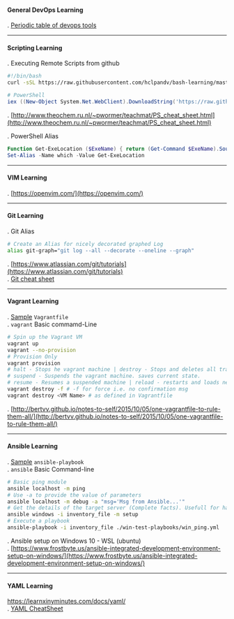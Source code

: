 #### General DevOps Learning
. [Periodic table of devops tools](periodic-table-of-devops-tools-v3.pdf)

-------------------------------------------
#### Scripting Learning
. Executing Remote Scripts from github

```bash
#!/bin/bash
curl -sSL https://raw.githubusercontent.com/hclpandv/bash-learning/master/colors.sh | bash
```
```powershell
# PowerShell
iex ((New-Object System.Net.WebClient).DownloadString('https://raw.githubusercontent.com/hclpandv/devops-cheatsheet/master/demo.ps1'))
```
. [http://www.theochem.ru.nl/~pwormer/teachmat/PS_cheat_sheet.html](http://www.theochem.ru.nl/~pwormer/teachmat/PS_cheat_sheet.html)

. PowerShell Alias

```powershell
Function Get-ExeLocation ($ExeName) { return (Get-Command $ExeName).Source }
Set-Alias -Name which -Value Get-ExeLocation
```
-------------------------------------------
#### VIM Learning  
. [https://openvim.com/](https://openvim.com/)

-------------------------------------------
#### Git Learning
. Git Alias

```bash
# Create an Alias for nicely decorated graphed Log
alias git-graph="git log --all --decorate --oneline --graph"
```
. [https://www.atlassian.com/git/tutorials](https://www.atlassian.com/git/tutorials)  
. [Git cheat sheet](atlassian-git-cheatsheet.pdf)

-------------------------------------------
#### Vagrant Learning
. [Sample](sample-vagrant-file.md) `Vagrantfile`  
. `vagrant` Basic commamd-Line  

```bash
# Spin up the Vagrant VM
vagrant up
vagrant --no-provision
# Provision Only
vagrant provision
# halt - Stops he vagrant machine | destroy - Stops and deletes all traces of the vagrant machine 
# suspend - Suspends the vagrant machine. saves current state.
# resume - Resumes a suspended machine | reload - restarts and loads new Vagrantfile config
vagrant destroy -f # -f for force i.e. no confirmation msg
vagrant destroy <VM Name> # as defined in Vagrantfile
```  
. [http://bertvv.github.io/notes-to-self/2015/10/05/one-vagrantfile-to-rule-them-all/](http://bertvv.github.io/notes-to-self/2015/10/05/one-vagrantfile-to-rule-them-all/)

-------------------------------------------
#### Ansible Learning
. [Sample](sample-ansible-playbook.md) `ansible-playbook`  
. `ansible` Basic Command-line  

```bash
# Basic ping module
ansible localhost -m ping
# Use -a to provide the value of parameters
ansible localhost -m debug -a "msg='Msg from Ansible...'"
# Get the details of the target server (Complete facts). Usefull for hacks
ansible windows -i inventory_file -m setup
# Execute a playbook
ansible-playbook -i inventory_file ./win-test-playbooks/win_ping.yml
```
. Ansible setup on Windows 10 - WSL (ubuntu)  
. [https://www.frostbyte.us/ansible-integrated-development-environment-setup-on-windows/](https://www.frostbyte.us/ansible-integrated-development-environment-setup-on-windows/)

----------------------------------------------
#### YAML Learning
https://learnxinyminutes.com/docs/yaml/  
. [YAML CheatSheet](yaml-cheatsheet.md) 
